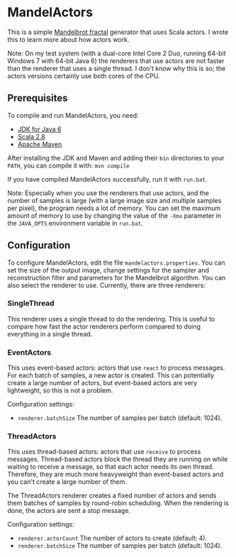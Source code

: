 # MandelActors

This is a simple [Mandelbrot fractal](http://en.wikipedia.org/wiki/Mandelbrot_set) generator that uses Scala actors. I wrote this to learn more about how actors work.

Note: On my test system (with a dual-core Intel Core 2 Duo, running 64-bit Windows 7 with 64-bit Java 6) the renderers that use actors are not faster than the renderer that uses a single thread. I don't know why this is so; the actors versions certainly use both cores of the CPU.

## Prerequisites

To compile and run MandelActors, you need:

- [JDK for Java 6](http://java.sun.com/javase/)
- [Scala 2.8](http://www.scala-lang.org/)
- [Apache Maven](http://maven.apache.org/)

After installing the JDK and Maven and adding their `bin` directories to your `PATH`, you can compile it with: `mvn compile`

If you have compiled MandelActors successfully, run it with `run.bat`.

Note: Especially when you use the renderers that use actors, and the number of samples is large (with a large image size and multiple samples per pixel), the program needs a lot of memory. You can set the maximum amount of memory to use by changing the value of the `-Xmx` parameter in the `JAVA_OPTS` environment variable in `run.bat`.

## Configuration

To configure MandelActors, edit the file `mandelactors.properties`. You can set the size of the output image, change settings for the sampler and reconstruction filter and parameters for the Mandelbrot algorithm. You can also select the renderer to use. Currently, there are three renderers:

### SingleThread

This renderer uses a single thread to do the rendering. This is useful to compare how fast the actor renderers perform compared to doing everything in a single thread.

### EventActors

This uses event-based actors: actors that use `react` to process messages. For each batch of samples, a new actor is created. This can potentially create a large number of actors, but event-based actors are very lightweight, so this is not a problem.

Configuration settings:

- `renderer.batchSize` The number of samples per batch (default: 1024).

### ThreadActors

This uses thread-based actors: actors that use `receive` to process messages. Thread-based actors block the thread they are running on while waiting to receive a message, so that each actor needs its own thread. Therefore, they are much more heavyweight than event-based actors and you can't create a large number of them.

The ThreadActors renderer creates a fixed number of actors and sends them batches of samples by round-robin scheduling. When the rendering is done, the actors are sent a stop message.

Configuration settings:

- `renderer.actorCount` The number of actors to create (default: 4).
- `renderer.batchSize` The number of samples per batch (default: 1024).
